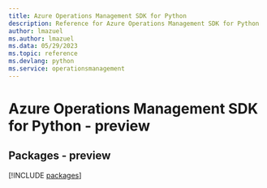 ```yaml
---
title: Azure Operations Management SDK for Python
description: Reference for Azure Operations Management SDK for Python
author: lmazuel
ms.author: lmazuel
ms.data: 05/29/2023
ms.topic: reference
ms.devlang: python
ms.service: operationsmanagement
---
```

# Azure Operations Management SDK for Python - preview
## Packages - preview
[!INCLUDE [packages](operations-management-index.md)]